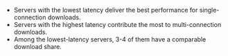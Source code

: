 - Servers with the lowest latency deliver the best performance for single-connection downloads.
- Servers with the highest latency contribute the most to multi-connection downloads.
- Among the lowest-latency servers, 3-4 of them have a comparable download share.